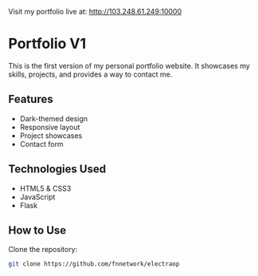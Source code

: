 Visit my portfolio live at: http://103.248.61.249:10000


# Portfolio V1

This is the first version of my personal portfolio website. It showcases my skills, projects, and provides a way to contact me.

## Features

- Dark-themed design
- Responsive layout
- Project showcases
- Contact form

## Technologies Used

- HTML5 & CSS3
- JavaScript
- Flask

## How to Use

Clone the repository:
   ```bash
   git clone https://github.com/fnnetwork/electraop

